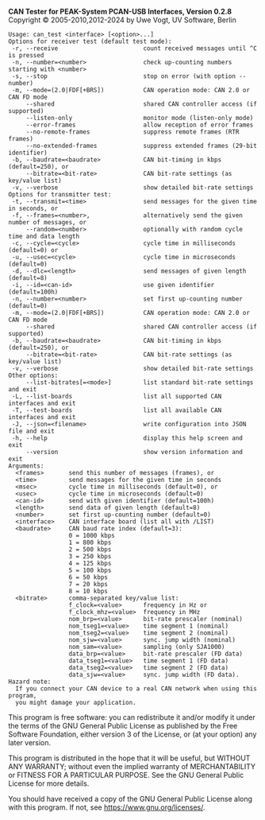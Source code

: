 __CAN Tester for PEAK-System PCAN-USB Interfaces, Version 0.2.8__ \
Copyright &copy; 2005-2010,2012-2024 by Uwe Vogt, UV Software, Berlin

```
Usage: can_test <interface> [<option>...]
Options for receiver test (default test mode):
 -r, --receive                        count received messages until ^C is pressed
 -n, --number=<number>                check up-counting numbers starting with <number>
 -s, --stop                           stop on error (with option --number)
 -m, --mode=(2.0|FDF[+BRS])           CAN operation mode: CAN 2.0 or CAN FD mode
     --shared                         shared CAN controller access (if supported)
     --listen-only                    monitor mode (listen-only mode)
     --error-frames                   allow reception of error frames
     --no-remote-frames               suppress remote frames (RTR frames)
     --no-extended-frames             suppress extended frames (29-bit identifier)
 -b, --baudrate=<baudrate>            CAN bit-timing in kbps (default=250), or
     --bitrate=<bit-rate>             CAN bit-rate settings (as key/value list)
 -v, --verbose                        show detailed bit-rate settings
Options for transmitter test:
 -t, --transmit=<time>                send messages for the given time in seconds, or
 -f, --frames=<number>,               alternatively send the given number of messages, or
     --random=<number>                optionally with random cycle time and data length
 -c, --cycle=<cycle>                  cycle time in milliseconds (default=0) or
 -u, --usec=<cycle>                   cycle time in microseconds (default=0)
 -d, --dlc=<length>                   send messages of given length (default=8)
 -i, --id=<can-id>                    use given identifier (default=100h)
 -n, --number=<number>                set first up-counting number (default=0)
 -m, --mode=(2.0|FDF[+BRS])           CAN operation mode: CAN 2.0 or CAN FD mode
     --shared                         shared CAN controller access (if supported)
 -b, --baudrate=<baudrate>            CAN bit-timing in kbps (default=250), or
     --bitrate=<bit-rate>             CAN bit-rate settings (as key/value list)
 -v, --verbose                        show detailed bit-rate settings
Other options:
     --list-bitrates[=<mode>]         list standard bit-rate settings and exit
 -L, --list-boards                    list all supported CAN interfaces and exit
 -T, --test-boards                    list all available CAN interfaces and exit
 -J, --json=<filename>                write configuration into JSON file and exit
 -h, --help                           display this help screen and exit
     --version                        show version information and exit
Arguments:
  <frames>       send this number of messages (frames), or
  <time>         send messages for the given time in seconds
  <msec>         cycle time in milliseconds (default=0), or 
  <usec>         cycle time in microseconds (default=0)
  <can-id>       send with given identifier (default=100h)
  <length>       send data of given length (default=8)
  <number>       set first up-counting number (default=0)
  <interface>    CAN interface board (list all with /LIST)
  <baudrate>     CAN baud rate index (default=3):
                 0 = 1000 kbps
                 1 = 800 kbps
                 2 = 500 kbps
                 3 = 250 kbps
                 4 = 125 kbps
                 5 = 100 kbps
                 6 = 50 kbps
                 7 = 20 kbps
                 8 = 10 kbps
  <bitrate>      comma-separated key/value list:
                 f_clock=<value>      frequency in Hz or
                 f_clock_mhz=<value>  frequency in MHz
                 nom_brp=<value>      bit-rate prescaler (nominal)
                 nom_tseg1=<value>    time segment 1 (nominal)
                 nom_tseg2=<value>    time segment 2 (nominal)
                 nom_sjw=<value>      sync. jump width (nominal)
                 nom_sam=<value>      sampling (only SJA1000)
                 data_brp=<value>     bit-rate prescaler (FD data)
                 data_tseg1=<value>   time segment 1 (FD data)
                 data_tseg2=<value>   time segment 2 (FD data)
                 data_sjw=<value>     sync. jump width (FD data).
Hazard note:
  If you connect your CAN device to a real CAN network when using this program,
  you might damage your application.
```

This program is free software: you can redistribute it and/or modify
it under the terms of the GNU General Public License as published by
the Free Software Foundation, either version 3 of the License, or
(at your option) any later version.

This program is distributed in the hope that it will be useful,
but WITHOUT ANY WARRANTY; without even the implied warranty of
MERCHANTABILITY or FITNESS FOR A PARTICULAR PURPOSE.  See the
GNU General Public License for more details.

You should have received a copy of the GNU General Public License
along with this program.  If not, see <https://www.gnu.org/licenses/>.
